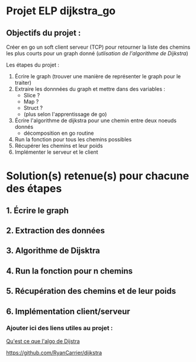 # Projet ELP dijkstra_go
## Objectifs du projet :
Créer en go un soft client serveur (TCP) pour retourner la liste des chemins les plus courts pour un graph donné (*utlisation de l'algorithme de Dijkstra*)

Les étapes du projet :

1. Écrire le graph (trouver une manière de représenter le graph pour le traiter)
2. Extraire les donnnées du graph et mettre dans des variables :
	- Slice ?
	- Map ?
	- Struct ?
	- (plus selon l'apprentissage de go)
3. Écrire l'algorithme de dijkstra pour une chemin entre deux noeuds donnés
	- décomposition en go routine
4. Run la fonction pour tous les chemins possibles 
5. Récupérer les chemins et leur poids
6. Implémenter le serveur et le client


# Solution(s) retenue(s) pour chacune des étapes

## 1. Écrire le graph ##
## 2. Extraction des données ##
## 3. Algorithme de Dijsktra ##
## 4. Run la fonction pour n chemins ##
## 5. Récupération des chemins et de leur poids ##
## 6. Implémentation client/serveur ##


### Ajouter ici des liens utiles au projet :

[Qu'est ce que l'algo de Dijstra](https://www.youtube.com/watch?v=rHylCtXtdNs)

https://github.com/RyanCarrier/dijkstra

